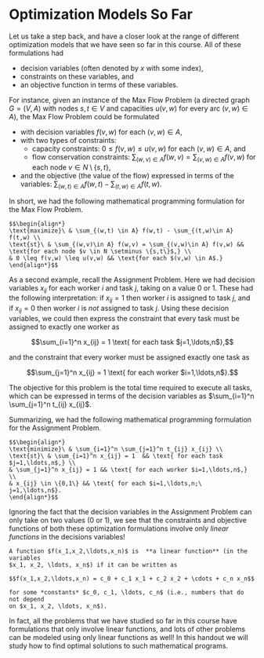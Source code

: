 # Optimization Models So Far

Let us take a step back, and have a closer look at the range of different
optimization models that we have seen so far in this course. All of these
formulations had

- decision variables (often denoted by $x$ with some index),
- constraints on these variables, and
- an objective function in terms of these variables.

For instance, given an instance of the Max Flow Problem (a directed graph
$G=(V,A)$ with nodes $s,t\in V$ and capacities $u(v,w)$ for every arc $(v,w)\in
A$), the Max Flow Problem could be formulated

- with decision variables $f(v,w)$ for each $(v,w) \in A$,
- with two types of constraints:
    - capacity constraints: $0 \leq f(v,w) \leq u(v,w)$ for each $(v,w) \in A$,
      and
    - flow conservation constraints: $\sum_{(w,v)\in A} f(w,v) = \sum_{(v,w)\in
      A} f(v,w)$ for each node $v \in N \setminus \{s,t\}$,
-  and the objective (the value of the flow) expressed in terms of the
   variables: ${\sum_{(w,t) \in A} f(w,t) - \sum_{(t,w)\in A} f(t,w)}$.

In short, we had the following mathematical programming formulation for the Max
Flow Problem.

```{admonition} Max Flow Problem
$$\begin{align*}
\text{maximize}\ & \sum_{(w,t) \in A} f(w,t) - \sum_{(t,w)\in A} f(t,w) \\
\text{st}\ & \sum_{(w,v)\in A} f(w,v) = \sum_{(v,w)\in A} f(v,w) &&
\text{for each node $v \in N \setminus \{s,t\}$,} \\
& 0 \leq f(v,w) \leq u(v,w) && \text{for each $(v,w) \in A$.}
\end{align*}$$
```

As a second example, recall the Assignment Problem. Here we had decision
variables $x_{ij}$ for each worker $i$ and task $j$, taking on a value $0$ or
$1$.  These had the following interpretation: if $x_{ij}=1$ then worker $i$ is
assigned to task $j$, and if $x_{ij}=0$ then worker $i$ is *not* assigned
to task $j$.  Using these decision variables, we could then express the
constraint that every task must be assigned to exactly one worker as

$$\sum_{i=1}^n x_{ij} = 1 \text{ for each task $j=1,\ldots,n$},$$

and the constraint that every worker must be assigned exactly one task as

$$\sum_{j=1}^n x_{ij} = 1 \text{ for each worker $i=1,\ldots,n$}.$$

The objective for this problem is the total time required to execute all tasks,
which can be expressed in terms of the decision variables as $\sum_{i=1}^n
\sum_{j=1}^n t_{ij} x_{ij}$.

Summarizing, we had the following mathematical programming formulation for the
Assignment Problem.

```{admonition} Assignment Problem
$$\begin{align*}
\text{minimize}\ & \sum_{i=1}^n \sum_{j=1}^n t_{ij} x_{ij} \\
\text{st}\ & \sum_{i=1}^n x_{ij} = 1  && \text{ for each task $j=1,\ldots,n$,} \\
& \sum_{j=1}^n x_{ij} = 1 && \text{ for each worker $i=1,\ldots,n$,} \\
& x_{ij} \in \{0,1\} && \text{ for each $i=1,\ldots,n;\ j=1,\ldots,n$}.
\end{align*}$$
```

Ignoring the fact that the decision variables in the Assignment Problem can
only take on two values ($0$ or $1$), we see that the constraints and objective
functions of both these optimization formulations involve only *linear
functions* in the decisions variables!

```{admonition} Definition
A function $f(x_1,x_2,\ldots,x_n)$ is  **a linear function** (in the variables
$x_1, x_2, \ldots, x_n$) if it can be written as

$$f(x_1,x_2,\ldots,x_n) = c_0 + c_1 x_1 + c_2 x_2 + \cdots + c_n x_n$$

for some *constants* $c_0, c_1, \ldots, c_n$ (i.e., numbers that do not depend
on $x_1, x_2, \ldots, x_n$).
```

In fact, all the problems that we have studied so far in this course have
formulations that only involve linear functions, and lots of other problems can
be modeled using only linear functions as well! In this handout we will study
how to find optimal solutions to such mathematical programs.
